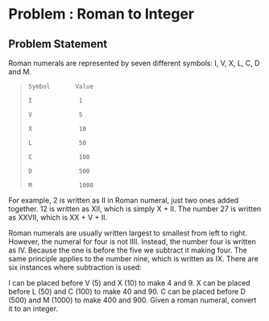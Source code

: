 # Problem : Roman to Integer

## Problem Statement

Roman numerals are represented by seven different symbols: I, V, X, L, C, D and M.

> `Symbol       Value`
>
> `I             1`
>
> `V             5`
>
> `X             10`
>
> `L             50`
>
> `C             100`
>
> `D             500`
>
> `M             1000`


For example, 2 is written as II in Roman numeral, just two ones added together. 12 is written as XII, which is simply X + II. The number 27 is written as XXVII, which is XX + V + II.

Roman numerals are usually written largest to smallest from left to right. However, the numeral for four is not IIII. Instead, the number four is written as IV. Because the one is before the five we subtract it making four. The same principle applies to the number nine, which is written as IX. There are six instances where subtraction is used:

I can be placed before V (5) and X (10) to make 4 and 9. 
X can be placed before L (50) and C (100) to make 40 and 90. 
C can be placed before D (500) and M (1000) to make 400 and 900.
Given a roman numeral, convert it to an integer.